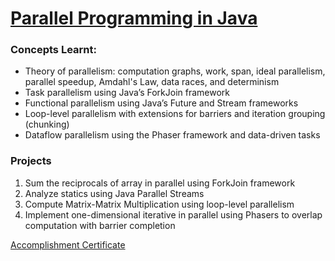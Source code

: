 # [Parallel Programming in Java](https://www.coursera.org/learn/parallel-programming-in-java?)

### Concepts Learnt:
- Theory of parallelism: computation graphs, work, span, ideal parallelism, parallel speedup, Amdahl's Law, data races, and determinism
- Task parallelism using Java’s ForkJoin framework
- Functional parallelism using Java’s Future and Stream frameworks
- Loop-level parallelism with extensions for barriers and iteration grouping (chunking)
- Dataflow parallelism using the Phaser framework and data-driven tasks

### Projects

1. Sum the reciprocals of array in parallel using ForkJoin framework
2. Analyze statics using Java Parallel Streams
3. Compute Matrix-Matrix Multiplication using loop-level parallelism
4. Implement one-dimensional iterative in parallel using Phasers to overlap computation with barrier completion

[Accomplishment Certificate](https://www.coursera.org/account/accomplishments/certificate/FH9DPGJC4K35)

